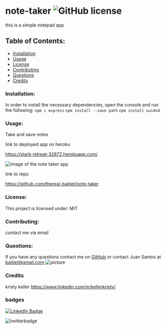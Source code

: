 # note-taker  ![GitHub license](https://img.shields.io/github/license/Naereen/StrapDown.js.svg)
  this is a simple notepad app
  ## Table of Contents:
  * [Installation](#installation)
  * [Usage](#usage)
  * [License](#license)
  * [Contributing](#contributing)
  * [Questions](#questions)
  * [Credits](#credits)
  ### Installation:
  In order to install the necessary dependencies, open the console and run the following:
  ```npm i express``` ```npm install --save path``` ```npm install uuidv4```
  ### Usage: 
  Take and save notes 

  link to deployed app on heroku

  https://stark-retreat-32872.herokuapp.com/

  ![image of the note taker app](https://github.com/thereal-baitjet/note-taker/blob/main/2021-05-28-15-02-stark-retreat-32872.herokuapp.com.png "note taker app")

  link to repo

  https://github.com/thereal-baitjet/note-taker
  
  ### License:
  This project is licensed under:
  MIT
  ### Contributing: 
  contact me via email 
  
  ### Questions:
  If you have any questions contact me on [GitHub](https://github.com/thereal-baitjet) or contact 
  Juan Santos at baitjet@gmail.com
  ![picture](https://github.com/thereal-baitjet.png?size=80)

   ### Credits 
   kristy keller https://www.linkedin.com/in/kellerkristy/
   
   ### badges
  [![LinkedIn Badge](https://img.shields.io/badge/LinkedIn-Profile-informational?style=flat&logo=linkedin&logoColor=red&color=0D76A8)](https://www.linkedin.com/in/juan-santos-8380b0186/)


  ![twitterbadge](https://img.shields.io/twitter/url?logoColor=red&style=social&url=https%3A%2F%2Ftwitter.com%2FBaitjet4)